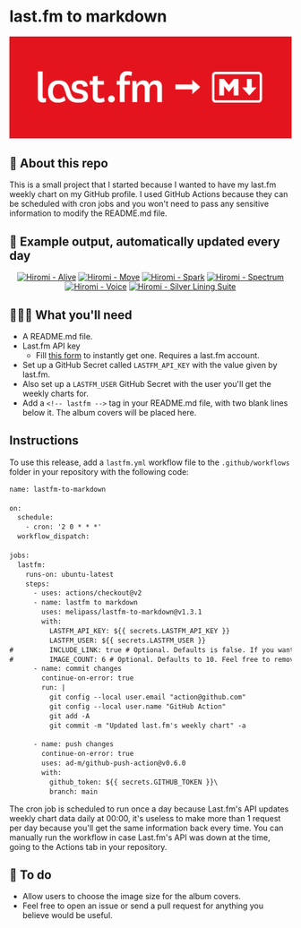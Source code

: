 # last.fm to markdown

![banner](banner.png)

## 🤖 About this repo
This is a small project that I started because I wanted to have my last.fm weekly chart on my GitHub profile. I used GitHub Actions because they can be scheduled with cron jobs and you won't need to pass any sensitive information to modify the README.md file.

## 🎵 Example output, automatically updated every day
<!-- lastfm -->
<p align="center"><a href="https://www.last.fm/music/Hiromi/Alive"><img src="https://lastfm.freetls.fastly.net/i/u/64s/f538bbb061af4f91cf156229bcedc34f.jpg" title="Hiromi - Alive"></a> <a href="https://www.last.fm/music/Hiromi/Move"><img src="https://lastfm.freetls.fastly.net/i/u/64s/842bb3b77fd3465395593fca14f7d8cb.jpg" title="Hiromi - Move"></a> <a href="https://www.last.fm/music/Hiromi/Spark"><img src="https://lastfm.freetls.fastly.net/i/u/64s/137a755c1378cf87fc17e0d2476d961b.jpg" title="Hiromi - Spark"></a> <a href="https://www.last.fm/music/Hiromi/Spectrum"><img src="https://lastfm.freetls.fastly.net/i/u/64s/55c247cdac877a1f6f048ee4da288c17.jpg" title="Hiromi - Spectrum"></a> <a href="https://www.last.fm/music/Hiromi/Voice"><img src="https://lastfm.freetls.fastly.net/i/u/64s/152cdc5edb1b4de296d192d79d256122.jpg" title="Hiromi - Voice"></a> <a href="https://www.last.fm/music/Hiromi/Silver+Lining+Suite"><img src="https://lastfm.freetls.fastly.net/i/u/64s/26f14c78f97d67cdca2f5d17a20a50d3.png" title="Hiromi - Silver Lining Suite"></a> </p>

          
## 👩🏽‍💻 What you'll need
* A README.md file.
* Last.fm API key
  * Fill [this form](https://www.last.fm/api/account/create) to instantly get one. Requires a last.fm account.
* Set up a GitHub Secret called ```LASTFM_API_KEY``` with the value given by last.fm.
* Also set up a ```LASTFM_USER``` GitHub Secret with the user you'll get the weekly charts for.
* Add a ```<!-- lastfm -->``` tag in your README.md file, with two blank lines below it. The album covers will be placed here.

## Instructions
To use this release, add a ```lastfm.yml``` workflow file to the ```.github/workflows``` folder in your repository with the following code:
```diff
name: lastfm-to-markdown

on:
  schedule:
    - cron: '2 0 * * *'
  workflow_dispatch:

jobs:
  lastfm:
    runs-on: ubuntu-latest
    steps:
      - uses: actions/checkout@v2
      - name: lastfm to markdown
        uses: melipass/lastfm-to-markdown@v1.3.1
        with:
          LASTFM_API_KEY: ${{ secrets.LASTFM_API_KEY }}
          LASTFM_USER: ${{ secrets.LASTFM_USER }}
#         INCLUDE_LINK: true # Optional. Defaults is false. If you want to include the link to the album page, set this to true.
#         IMAGE_COUNT: 6 # Optional. Defaults to 10. Feel free to remove this line if you want.
      - name: commit changes
        continue-on-error: true
        run: |
          git config --local user.email "action@github.com"
          git config --local user.name "GitHub Action"
          git add -A
          git commit -m "Updated last.fm's weekly chart" -a

      - name: push changes
        continue-on-error: true
        uses: ad-m/github-push-action@v0.6.0
        with:
          github_token: ${{ secrets.GITHUB_TOKEN }}\
          branch: main
```
The cron job is scheduled to run once a day because Last.fm's API updates weekly chart data daily at 00:00, it's useless to make more than 1 request per day because you'll get the same information back every time. You can manually run the workflow in case Last.fm's API was down at the time, going to the Actions tab in your repository.

## 🚧 To do
* Allow users to choose the image size for the album covers.
* Feel free to open an issue or send a pull request for anything you believe would be useful.
